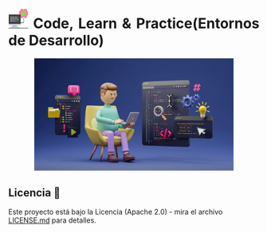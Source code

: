 <div align="justify">

# <img src=../../images/computer.png width="40"> Code, Learn & Practice(Entornos de Desarrollo)

<div align="center">

<img src=images/ide-software.png width="400">
</div>

<!--

[Unidad 2: Elementos de desarrollo del software](ELEMENTOS/README.md)
[Unidad 5: Documentación y optimización](DOCUMENTACION.md)

-->

</div>

## Licencia 📄

Este proyecto está bajo la Licencia (Apache 2.0) - mira el archivo [LICENSE.md]([../../../LICENSE.md](https://github.com/jpexposito/code-learn-practice/blob/main/LICENSE)) para detalles.

</div>
